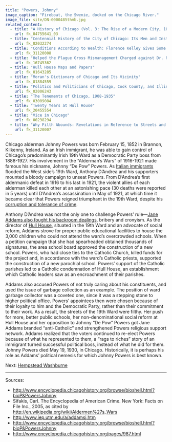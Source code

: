 ```yaml
---
title: "Powers, Johnny"
image_caption: "Fireboat, the Swenie, docked on the Chicago River."
image_file: site/DN-0000485thmb.jpg
related_content:
  - title: "A History of Chicago (Vol. 3: The Rise of a Modern City, 1871-1893)"
    url: fk_04755641_03
  - title: "Centennial History of the City of Chicago: Its Men and Institutions"
    url: fk_02032274
  - title: "Conditions According to Wealth: Florence Kelley Gives Some Facts About West Side Streets and Alleys"
    url: fk_31120008
  - title: "Helped the Plague Gross Mismanagement Charged against Dr. Reynolds"
    url: fk_16745362
  - title: "Hull House Maps and Papers"
    url: fk_01643285
  - title: "Moran's Dictionary of Chicago and Its Vicinity"
    url: fk_01884559
  - title: "Politics and Politicians of Chicago, Cook County, and Illinois 1787-1887"
    url: fk_02006243
  - title: "The Tenements of Chicago, 1908-1935"
    url: fk_03009084
  - title: "Twenty Years at Hull House"
    url: fk_20455554
  - title: "Vice in Chicago"
    url: fk_00238294
  - title: "Why Filth Abounds: Revelations in Reference to Streets and Alleys"
    url: fk_31120007
---
```


Chicago alderman Johnny Powers was born February 15, 1852 in Brannon, Kilkenny, Ireland. As an Irish immigrant, he was able to gain control of Chicago’s predominantly Irish 19th Ward as a Democratic Party boss from 1888-1927. His involvement in the “Alderman’s Wars” of 1916-1921 made famous his nickname, Johnny “De Pow” Powers. As [Italian immigrants](http://www.encyclopedia.chicagohistory.org/pages/758.html) flooded the West side’s 19th Ward, Anthony D’Andrea and his supporters mounted a bloody campaign to unseat Powers. From D’Andrea’s first aldermanic defeat in 1916 to his last in 1921, the violent allies of each alderman killed each other at an astonishing pace (30 deaths were reported in 5 years) until D’Andrea’s assassination in May of 1921, at which time it became clear that Powers reigned triumphant in the 19th Ward, despite his [corruption and tolerance of crime](/documents/fk_03803535#page=132).

Anthony D’Andrea was not the only one to challenge Powers’ rule—[Jane Addams also fought his backroom dealings](/documents/fk_03803535#page=133), bribery and cronyism. As the director of [Hull House](/historical/hullhouse), situated in the 19th Ward and an advocate of social reform, Addams strove for proper public educational facilities to house the 3,000 children who could not attend the ward’s overcrowded schools. When a petition campaign that she had spearheaded obtained thousands of signatures, the area school board approved the construction of a new school. Powers, who had close ties to the Catholic Church, killed funds for the project and, in accordance with the ward’s Catholic priests, supported the construction of a new parochial school. Powers’ support of the Catholic parishes led to a Catholic condemnation of Hull House, an establishment which Catholic leaders saw as an encroachment of their parishes.

Addams also accused Powers of not truly caring about his constituents, and used the issue of garbage collection as an example. The position of ward garbage collector was a coveted one, since it was a stepping stone to higher political office. Powers’ appointees then were chosen because of their loyalty to him and the Democratic Party, rather than their commitment to their work. As a result, the streets of the 19th Ward were filthy. Her push for more, better public schools, her non-denominational social reform at Hull House and her opposition to Johnny “De Pow” Powers got Jane Addams branded “anti-Catholic” and strengthened Powers religious support network. Addams realized that the voters continued to re-elect Powers because of what he represented to them, a “rags to riches” story of an immigrant turned successful political boss, instead of what he did for them. Johnny Powers died May 19, 1930, in Chicago. Historically, it is perhaps his role as Addams’ political nemesis for which Johnny Powers is best known.

Next:  [Hempstead Washburne](/legal/mayors/washburne)

---
Sources:

- http://www.encyclopedia.chicagohistory.org/browse/bioshell.html?bioP&PowersJohnny
- Sifakis, Carl. The Encyclopedia of American Crime. New York: Facts on File Inc., 2005, as cited by http://en.wikipedia.org/wiki/Aldermen%27s_Wars
- http://www.iep.utm.edu/a/addamsj.htm
- http://www.encyclopedia.chicagohistory.org/browse/bioshell.html?bioP&PowersJohnny
- http://www.encyclopedia.chicagohistory.org/pages/987.html
